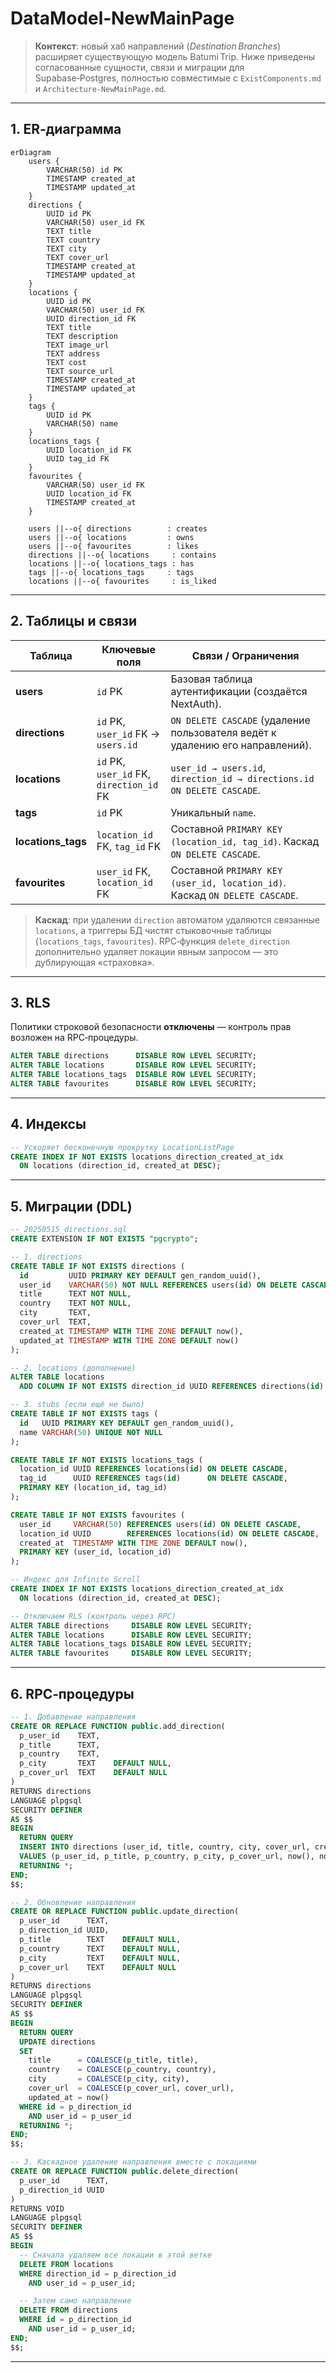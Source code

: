 # DataModel‑NewMainPage

> **Контекст**: новый хаб направлений (*Destination Branches*) расширяет существующую модель Batumi Trip. Ниже приведены согласованные сущности, связи и миграции для Supabase‑Postgres, полностью совместимые с `ExistComponents.md` и `Architecture‑NewMainPage.md`.

---

## 1. ER‑диаграмма

```mermaid
erDiagram
    users {
        VARCHAR(50) id PK
        TIMESTAMP created_at
        TIMESTAMP updated_at
    }
    directions {
        UUID id PK
        VARCHAR(50) user_id FK
        TEXT title
        TEXT country
        TEXT city
        TEXT cover_url
        TIMESTAMP created_at
        TIMESTAMP updated_at
    }
    locations {
        UUID id PK
        VARCHAR(50) user_id FK
        UUID direction_id FK
        TEXT title
        TEXT description
        TEXT image_url
        TEXT address
        TEXT cost
        TEXT source_url
        TIMESTAMP created_at
        TIMESTAMP updated_at
    }
    tags {
        UUID id PK
        VARCHAR(50) name
    }
    locations_tags {
        UUID location_id FK
        UUID tag_id FK
    }
    favourites {
        VARCHAR(50) user_id FK
        UUID location_id FK
        TIMESTAMP created_at
    }

    users ||--o{ directions        : creates
    users ||--o{ locations         : owns
    users ||--o{ favourites        : likes
    directions ||--o{ locations     : contains
    locations ||--o{ locations_tags : has
    tags ||--o{ locations_tags     : tags
    locations ||--o{ favourites     : is_liked
```

---

## 2. Таблицы и связи

| Таблица             | Ключевые поля                            | Связи / Ограничения                                                           |
| ------------------- | ---------------------------------------- | ----------------------------------------------------------------------------- |
| **users**           | `id` PK                                  | Базовая таблица аутентификации (создаётся NextAuth).                          |
| **directions**      | `id` PK, `user_id` FK → `users.id`       | `ON DELETE CASCADE` (удаление пользователя ведёт к удалению его направлений). |
| **locations**       | `id` PK, `user_id` FK, `direction_id` FK | `user_id → users.id`, `direction_id → directions.id ON DELETE CASCADE`.       |
| **tags**            | `id` PK                                  | Уникальный `name`.                                                            |
| **locations\_tags** | `location_id` FK, `tag_id` FK            | Составной `PRIMARY KEY (location_id, tag_id)`. Каскад `ON DELETE CASCADE`.    |
| **favourites**      | `user_id` FK, `location_id` FK           | Составной `PRIMARY KEY (user_id, location_id)`. Каскад `ON DELETE CASCADE`.   |

> **Каскад**: при удалении `direction` автоматом удаляются связанные `locations`, а триггеры БД чистят стыковочные таблицы (`locations_tags`, `favourites`). RPC‑функция `delete_direction` дополнительно удаляет локации явным запросом — это дублирующая «страховка».

---

## 3. RLS

Политики строковой безопасности **отключены** — контроль прав возложен на RPC‑процедуры.

```sql
ALTER TABLE directions      DISABLE ROW LEVEL SECURITY;
ALTER TABLE locations       DISABLE ROW LEVEL SECURITY;
ALTER TABLE locations_tags  DISABLE ROW LEVEL SECURITY;
ALTER TABLE favourites      DISABLE ROW LEVEL SECURITY;
```

---

## 4. Индексы

```sql
-- Ускоряет бесконечную прокрутку LocationListPage
CREATE INDEX IF NOT EXISTS locations_direction_created_at_idx
  ON locations (direction_id, created_at DESC);
```

---

## 5. Миграции (DDL)

```sql
-- 20250515_directions.sql
CREATE EXTENSION IF NOT EXISTS "pgcrypto";

-- 1. directions
CREATE TABLE IF NOT EXISTS directions (
  id         UUID PRIMARY KEY DEFAULT gen_random_uuid(),
  user_id    VARCHAR(50) NOT NULL REFERENCES users(id) ON DELETE CASCADE,
  title      TEXT NOT NULL,
  country    TEXT NOT NULL,
  city       TEXT,
  cover_url  TEXT,
  created_at TIMESTAMP WITH TIME ZONE DEFAULT now(),
  updated_at TIMESTAMP WITH TIME ZONE DEFAULT now()
);

-- 2. locations (дополнение)
ALTER TABLE locations
  ADD COLUMN IF NOT EXISTS direction_id UUID REFERENCES directions(id) ON DELETE CASCADE;

-- 3. stubs (если ещё не было)
CREATE TABLE IF NOT EXISTS tags (
  id   UUID PRIMARY KEY DEFAULT gen_random_uuid(),
  name VARCHAR(50) UNIQUE NOT NULL
);

CREATE TABLE IF NOT EXISTS locations_tags (
  location_id UUID REFERENCES locations(id) ON DELETE CASCADE,
  tag_id      UUID REFERENCES tags(id)      ON DELETE CASCADE,
  PRIMARY KEY (location_id, tag_id)
);

CREATE TABLE IF NOT EXISTS favourites (
  user_id     VARCHAR(50) REFERENCES users(id) ON DELETE CASCADE,
  location_id UUID        REFERENCES locations(id) ON DELETE CASCADE,
  created_at  TIMESTAMP WITH TIME ZONE DEFAULT now(),
  PRIMARY KEY (user_id, location_id)
);

-- Индекс для Infinite Scroll
CREATE INDEX IF NOT EXISTS locations_direction_created_at_idx
  ON locations (direction_id, created_at DESC);

-- Отключаем RLS (контроль через RPC)
ALTER TABLE directions     DISABLE ROW LEVEL SECURITY;
ALTER TABLE locations      DISABLE ROW LEVEL SECURITY;
ALTER TABLE locations_tags DISABLE ROW LEVEL SECURITY;
ALTER TABLE favourites     DISABLE ROW LEVEL SECURITY;
```

---

## 6. RPC‑процедуры

```sql
-- 1. Добавление направления
CREATE OR REPLACE FUNCTION public.add_direction(
  p_user_id    TEXT,
  p_title      TEXT,
  p_country    TEXT,
  p_city       TEXT    DEFAULT NULL,
  p_cover_url  TEXT    DEFAULT NULL
)
RETURNS directions
LANGUAGE plpgsql
SECURITY DEFINER
AS $$
BEGIN
  RETURN QUERY
  INSERT INTO directions (user_id, title, country, city, cover_url, created_at, updated_at)
  VALUES (p_user_id, p_title, p_country, p_city, p_cover_url, now(), now())
  RETURNING *;
END;
$$;

-- 2. Обновление направления
CREATE OR REPLACE FUNCTION public.update_direction(
  p_user_id      TEXT,
  p_direction_id UUID,
  p_title        TEXT    DEFAULT NULL,
  p_country      TEXT    DEFAULT NULL,
  p_city         TEXT    DEFAULT NULL,
  p_cover_url    TEXT    DEFAULT NULL
)
RETURNS directions
LANGUAGE plpgsql
SECURITY DEFINER
AS $$
BEGIN
  RETURN QUERY
  UPDATE directions
  SET
    title      = COALESCE(p_title, title),
    country    = COALESCE(p_country, country),
    city       = COALESCE(p_city, city),
    cover_url  = COALESCE(p_cover_url, cover_url),
    updated_at = now()
  WHERE id = p_direction_id
    AND user_id = p_user_id
  RETURNING *;
END;
$$;

-- 3. Каскадное удаление направления вместе с локациями
CREATE OR REPLACE FUNCTION public.delete_direction(
  p_user_id      TEXT,
  p_direction_id UUID
)
RETURNS VOID
LANGUAGE plpgsql
SECURITY DEFINER
AS $$
BEGIN
  -- Сначала удаляем все локации в этой ветке
  DELETE FROM locations
  WHERE direction_id = p_direction_id
    AND user_id = p_user_id;

  -- Затем само направление
  DELETE FROM directions
  WHERE id = p_direction_id
    AND user_id = p_user_id;
END;
$$;
```

---